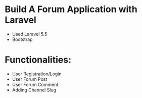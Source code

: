 # Build A Forum Application with Laravel 

* Used Laravel 5.5
* Bootstrap

# Functionalities:
* User Registration/Login  
* User Forum Post
* User Forum Comment
* Adding Channel Slug
